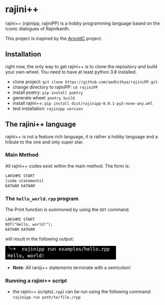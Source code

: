 # rajini++

rajini++ (rajinipp, rajiniPP) is a hobby programming language based on the iconic dialogues of Rajinikanth.

This project is inspired by the [ArnoldC](https://github.com/lhartikk/ArnoldC) project.

## Installation
right now, the only way to get rajini++ is to clone the repository and build your own wheel. You need to have at least python 3.8 installed.
- clone project: `git clone https://github.com/aadhithya/rajiniPP.git`
- change directory to rajiniPP: `cd rajiniPP`
- install poetry: `pip install poetry`
- generate wheel: `poetry build`
- install rajini++: `pip install dist/rajinipp-0.0.1-py3-none-any.whl`
- test installation: `rajinipp version`

## The rajini++ language

rajini++ is not a feature rich language, it is rather a hobby language and a tribute to the one and only super star.

### Main Method
All rajini++ codes exist within the main method. The form is:
```
LAKSHMI START
[code statements]
KATHAM KATHAM
```

### The `hello_world.rpp` program
The Print function is summoned by using the `DOT` command.
```
LAKSHMI START
DOT("Hello, world!");
KATHAM KATHAM
```
will result in the following output:

![hello world output](./imgs/hello-out.png)


- **Note**: All raniji++ statements terminate with a semicolon!

### Running a rajini++ script
- the rajini++ scripts(`.rpp`) can be run using the following command: `rajinipp run path/to/file./rpp`
